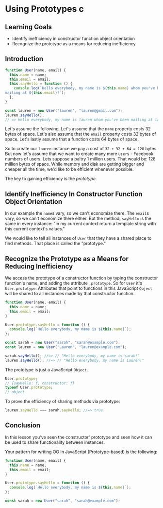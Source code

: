 # Using Prototypes c

## Learning Goals

- Identify inefficiency in constructor function object orientation
- Recognize the prototype as a means for reducing inefficiency

## Introduction

```js
function User(name, email) {
  this.name = name;
  this.email = email;
  this.sayHello = function () {
    console.log(`Hello everybody, my name is ${this.name} whom you've been
mailing at ${this.email}!`);
  };
}

const lauren = new User("lauren", "lauren@gmail.com");
lauren.sayHello();
// => Hello everybody, my name is lauren whom you've been mailing at lauren@gmail.com!
```

Let's assume the following. Let's assume that the `name` property costs 32 bytes
of space. Let's also assume that the `email` property costs 32 bytes of space.
Let's lastly assume that a function costs 64 bytes of space.

So to create our `lauren` instance we pay a cost of `32 + 32 + 64 = 128` bytes.
But now let's assume that we want to create many more `User`s - Facebook numbers
of users. Lets suppose a paltry 1 million users. That would be: 128 million
bytes of space. While memory and disk are getting bigger and cheaper all the
time, we'd like to be efficient whenever possible.

The key to gaining efficiency is the _prototype_.

## Identify Inefficiency In Constructor Function Object Orientation

In our example the `name`s vary, so we can't economize there. The `email`s vary,
so we can't economize there either. But the method, `sayHello` is the same in
every instance: "in my current context return a template string with this
current context's values."

We would like to tell all instances of `User` that they have a shared place to
find methods. That place is called the "prototype."

## Recognize the Prototype as a Means for Reducing Inefficiency

We access the prototype of a constructor function by typing the constructor
function's name, and adding the attribute `.prototype`. So for `User` it's
`User.prototype`. Attributes that point to functions in this JavaScript `Object`
will be shared to all instances made by that constructor function.

```js
function User(name, email) {
  this.name = name;
  this.email = email;
}

User.prototype.sayHello = function () {
  console.log(`Hello everybody, my name is ${this.name}`);
};

const sarah = new User("sarah", "sarah@example.com");
const lauren = new User("Lauren", "lauren@example.com");

sarah.sayHello(); //=> // "Hello everybody, my name is sarah!"
lauren.sayHello(); //=> // "Hello everybody, my name is Lauren!"
```

The prototype is just a JavaScript `Object`.

```js
User.prototype;
// {sayHello: ƒ, constructor: ƒ}
typeof User.prototype;
// object
```

To prove the efficiency of sharing methods via prototype:

```js
lauren.sayHello === sarah.sayHello; //=> true
```

## Conclusion

In this lesson you've seen the constructor' prototype and seen how it can be
used to share functionality between instances.

Your pattern for writing OO in JavaScript (Prototype-based) is the following:

```js
function User(name, email) {
  this.name = name;
  this.email = email;
}

User.prototype.sayHello = function () {
  console.log(`Hello everybody, my name is ${this.name}`);
};

const sarah = new User("sarah", "sarah@example.com");
```
